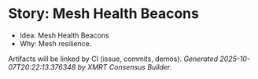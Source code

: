 # Story: Mesh Health Beacons

- Idea: Mesh Health Beacons
- Why: Mesh resilience.

Artifacts will be linked by CI (issue, commits, demos).
*Generated 2025-10-07T20:22:13.376348 by XMRT Consensus Builder.*
